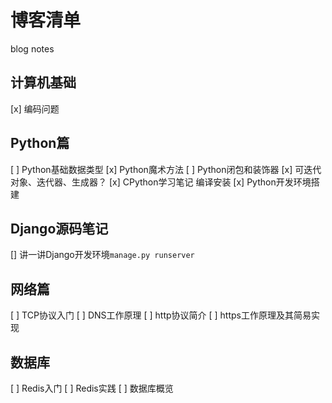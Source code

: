 # 博客清单
blog notes

## 计算机基础

[x] 编码问题

## Python篇

[ ] Python基础数据类型
[x] Python魔术方法
[ ] Python闭包和装饰器
[x] 可迭代对象、迭代器、生成器？
[x] CPython学习笔记 编译安装
[x] Python开发环境搭建

## Django源码笔记

[] 讲一讲Django开发环境`manage.py runserver`

## 网络篇

[ ] TCP协议入门
[ ] DNS工作原理
[ ] http协议简介
[ ] https工作原理及其简易实现

## 数据库

[ ] Redis入门
[ ] Redis实践
[ ] 数据库概览
